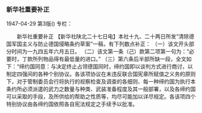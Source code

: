 ### 新华社重要补正

1947-04-29
第3版()
专栏：

　　新华社重要补正
    【新华社陕北二十七日电】本社十九、二十两日所发“清除德国军国主义与防止德国侵略条约草案”一稿，有下列数点补正：
    （一）该文开头部分时间为一九四五年六月五日。
    （二）该文第一条（己）款第二项第一句为：“必要时，丁款所列物品得有最低量的进口。”
    （三）第六条后半部所缺一段，全文如下：“缔约国同意：与决定终止占领德国同时，缔约国即以谈判方式进行商讨，以制定四强间的各种个别协议。各该项协议在未违反联合国宪章所赋值之义务的原则下，对于管制委员会行将执行的视察检查及调查的各细则、每一种缔约国为执行本条约所必须派遣的武力之数量与种类、武装准备程度及其一般部署，以及各缔约国可以采取的手段，及所供给的帮助之性质等，均尽可能加以详尽规定。各该项四个特别协议由各缔约国依照各自宪法规定之手续予以批准。
